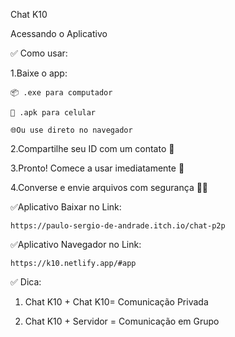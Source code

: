 Chat K10

Acessando o Aplicativo

✅ Como usar:

1.Baixe o app:

    📦 .exe para computador
  
    📱 .apk para celular
 
    🌐Ou use direto no navegador
 
2.Compartilhe seu ID com um contato 🔐

3.Pronto! Comece a usar imediatamente 🚀

4.Converse e envie arquivos com segurança 📁💬

✅Aplicativo Baixar no Link:

    https://paulo-sergio-de-andrade.itch.io/chat-p2p

✅Aplicativo Navegador no Link:

    https://k10.netlify.app/#app



✅ Dica:

1. Chat K10 + Chat K10= Comunicação Privada
   
2. Chat K10 + Servidor = Comunicação em Grupo
